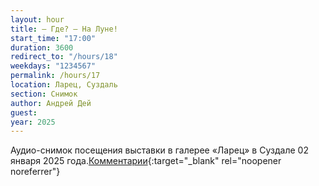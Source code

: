```yaml
---
layout: hour
title: — Где? — На Луне!
start_time: "17:00"
duration: 3600
redirect_to: "/hours/18"
weekdays: "1234567"
permalink: /hours/17
location: Ларец, Суздаль
section: Снимок
author: Андрей Дей
guest:
year: 2025
---
```


Аудио-снимок посещения выставки в галерее «Ларец» в Суздале 02 января 2025 года.[Комментарии](https://t.me/+nk0UKze8dEczZDAy){:target="_blank" rel="noopener noreferrer"}
